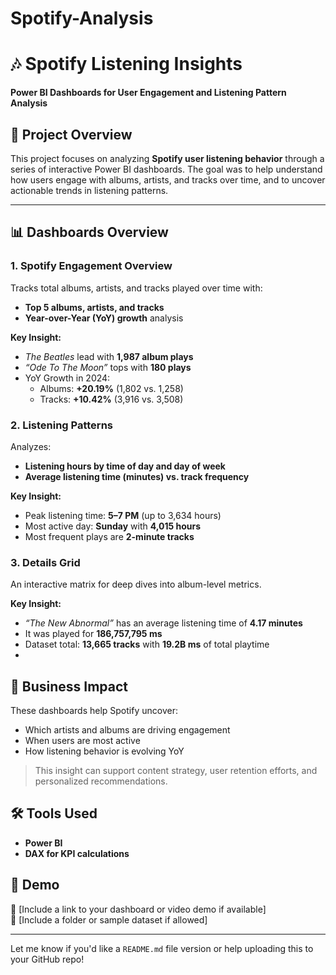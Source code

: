 # Spotify-Analysis

# 🎶 Spotify Listening Insights  
**Power BI Dashboards for User Engagement and Listening Pattern Analysis**

## 📌 Project Overview  
This project focuses on analyzing **Spotify user listening behavior** through a series of interactive Power BI dashboards. The goal was to help understand how users engage with albums, artists, and tracks over time, and to uncover actionable trends in listening patterns.

---

## 📊 Dashboards Overview

### 1. **Spotify Engagement Overview**
Tracks total albums, artists, and tracks played over time with:
- **Top 5 albums, artists, and tracks**
- **Year-over-Year (YoY) growth** analysis

**Key Insight:**  
- *The Beatles* lead with **1,987 album plays**  
- *“Ode To The Moon”* tops with **180 plays**  
- YoY Growth in 2024:  
  - Albums: **+20.19%** (1,802 vs. 1,258)  
  - Tracks: **+10.42%** (3,916 vs. 3,508)

### 2. **Listening Patterns**
Analyzes:
- **Listening hours by time of day and day of week**
- **Average listening time (minutes) vs. track frequency**

**Key Insight:**  
- Peak listening time: **5–7 PM** (up to 3,634 hours)  
- Most active day: **Sunday** with **4,015 hours**  
- Most frequent plays are **2-minute tracks**

### 3. **Details Grid**
An interactive matrix for deep dives into album-level metrics.

**Key Insight:**  
- *“The New Abnormal”* has an average listening time of **4.17 minutes**  
- It was played for **186,757,795 ms**  
- Dataset total: **13,665 tracks** with **19.2B ms** of total playtime
- 
## 🎯 Business Impact
These dashboards help Spotify uncover:
- Which artists and albums are driving engagement
- When users are most active
- How listening behavior is evolving YoY

> This insight can support content strategy, user retention efforts, and personalized recommendations.

## 🛠 Tools Used
- **Power BI**
- **DAX for KPI calculations**


## 📎 Demo
🔗 [Include a link to your dashboard or video demo if available]  
📁 [Include a folder or sample dataset if allowed]

---

Let me know if you'd like a `README.md` file version or help uploading this to your GitHub repo!
